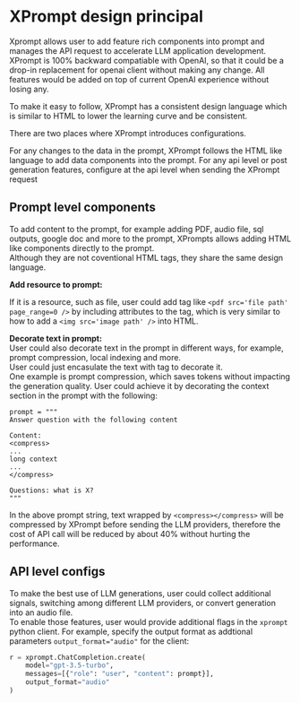# XPrompt design principal
Xprompt allows user to add feature rich components into prompt and manages the API request to accelerate LLM application development.  
XPrompt is 100% backward compatiable with OpenAI, so that it could be a drop-in replacement for openai client without making any change. All features would be added on top of current OpenAI experience without losing any.  

To make it easy to follow, XPrompt has a consistent design language which is similar to HTML to lower the learning curve and be consistent.  

There are two places where XPrompt introduces configurations.  

For any changes to the data in the prompt, XPrompt follows the HTML like language to add data components into the prompt. 
For any api level or post generation features, configure at the api level when sending the XPrompt request

## Prompt level components
To add content to the prompt, for example adding PDF, audio file, sql outputs, google doc and more to the prompt, XPrompts allows adding HTML like components directly to the prompt.  
Although they are not coventional HTML tags, they share the same design language.  

**Add resource to prompt:**  

If it is a resource, such as file, user could add tag like `<pdf src='file path' page_range=0 />` by including attributes to the tag, which is very similar to how to add a `<img src='image path' />` into HTML.

**Decorate text in prompt:**  
User could also decorate text in the prompt in different ways, for example, prompt compression, local indexing and more.  
User could just encasulate the text with tag to decorate it.  
One example is prompt compression, which saves tokens without impacting the generation quality. User could achieve it by decorating the context section in the prompt with the following: 

```
prompt = """
Answer question with the following content

Content:
<compress>
...
long context 
...
</compress>

Questions: what is X?
"""
```

In the above prompt string, text wrapped by `<compress></compress>` will be compressed by XPrompt before sending the LLM providers, therefore the cost of API call will be reduced by about 40% without hurting the performance.

## API level configs
To make the best use of LLM generations, user could collect additional signals, switching among different LLM providers, or convert generation into an audio file.  
To enable those features, user would provide additional flags in the `xprompt` python client. 
For example, specify the output format as addtional parameters `output_format="audio"` for the client:  
```python
r = xprompt.ChatCompletion.create(
    model="gpt-3.5-turbo", 
    messages=[{"role": "user", "content": prompt}],
    output_format="audio"
)
```